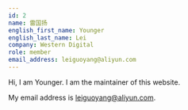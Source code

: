 ```yaml
---
id: 2
name: 雷国扬
english_first_name: Younger
english_last_name: Lei
company: Western Digital
role: member
email_address: leiguoyang@aliyun.com
---
```


Hi, I am Younger. I am the maintainer of this website.

My email address is <a href="mailto: leiguoyang@aliyun.com">leiguoyang@aliyun.com</a>.
